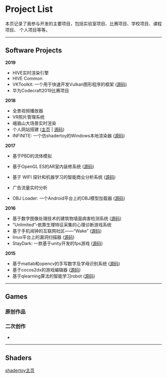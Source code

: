 # Project List
本页记录了我参与开发的主要项目，包括实验室项目、比赛项目、学校项目、课程项目、 个人项目等等。

---

## Software Projects

**2019**

* HIVE实时渲染引擎
* HIVE Common
* VKToolkit: 一个用于快速开发Vulkan图形程序的框架 ([源码](https://github.com/s-toy/VKToolkit))
* 华为Codecraft2019比赛项目

**2018**

* 全景视频播放器
* VR照片管理系统
* 峨眉山大场景实时渲染
* 个人网站搭建 ([主页](https://songxiaofeng.top/)  |  [源码](<https://github.com/ikutoo/ikutoo.github.io>))
* INFINITE: 一个仿shadertoy的Windows本地渲染器 ([源码](https://github.com/s-toy/Infinite))

**2017**

* 基于PBD的流体模拟

* 基于OpenGL ES的AR室内装修系统 ([源码](<https://github.com/ikutoo/AR_Decoration>))

* 基于 WIFI 探针和机器学习的智能商业分析系统 ([源码](<https://github.com/ikutoo/wifi_probe>))

* 广告流量实时分析

* OBJ Loader: 一个Android平台上的OBJ模型加载器 ([源码](https://github.com/ikutoo/OBJLoader))

**2016**

* 基于数字图像处理技术的建筑物墙面病害检测系统 ([源码](<https://github.com/ikutoo/disease_detect>))
* “Unlimited”-依靠生理特征采集的心理诊断游戏系统
* 基于手机闹钟的互联网社区——“Wake” ([源码](<https://github.com/ikutoo/Wake_client>))
* linux平台上的漏洞扫描器 ([源码](<https://github.com/ikutoo/sscan>))
* StayDark: 一款基于unity开发的fps游戏 ([源码](<https://github.com/ikutoo/staydark>))

**2015**

* 基于matlab和opencv的手写数字及字母识别系统 ([源码](<https://github.com/ikutoo/character_split>))
* 基于cocos2dx的游戏编辑器 ([源码](<https://github.com/ikutoo/yggdrasil>))
* 基于qlearning算法的智能学习robot ([源码](https://github.com/ikutoo/QLearningRobot))

---

## Games

### 原创作品

### 二次创作

* 

---

## Shaders

[shadertoy主页](https://www.shadertoy.com/user/ikuto)